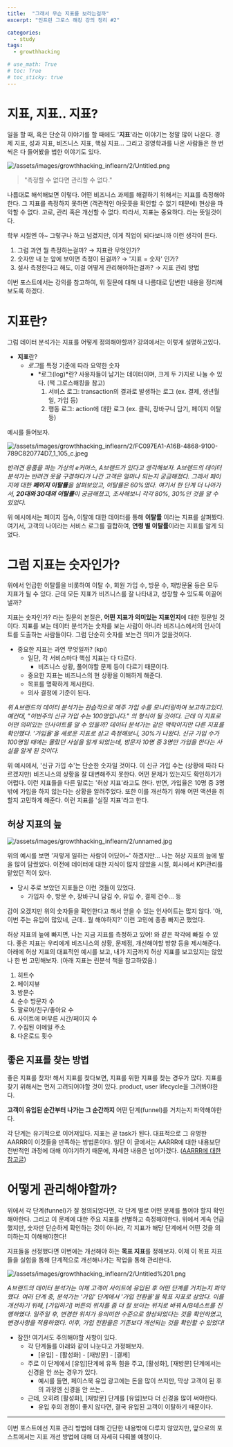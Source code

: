 ```yaml
---
title:  "그래서 무슨 지표를 보라는걸까"
excerpt: "인프런 그로스 해킹 강의 정리 #2"

categories:
  - study
tags:
  - growthhacking

# use_math: True
# toc: True
# toc_sticky: true
---
```


# 지표, 지표.. 지표?

일을 할 때, 혹은 단순히 이야기를 할 때에도 '**지표**'라는 이야기는 정말 많이 나온다. 경제 지표, 성과 지표, 비즈니스 지표, 핵심 지표... 그리고 경영학과를 나온 사람들은 한 번 씩은 다 들어봤을 법한 이야기도 있다.

![/assets/images/growthhacking_inflearn/2/Untitled.png](/assets/images/growthhacking_inflearn/2/Untitled.png)

> "측정할 수 없다면 관리할 수 없다."

나름대로 해석해보면 이렇다. 어떤 비즈니스 과제를 해결하기 위해서는 지표를 측정해야한다. 그 지표를 측정하지 못하면 (객관적인 아웃풋을 확인할 수 없기 때문에) 현상을 파악할 수 없다. 고로, 관리 혹은 개선할 수 없다. 따라서, 지표는 중요하다. 라는 뜻일것이다.

학부 시절엔 아~ 그렇구나 하고 넘겼지만, 이게 직업이 되다보니까 이런 생각이 든다. 

1. 그럼 과연 뭘 측정하는걸까? → 지표란 무엇인가?
2. 숫자만 내 눈 앞에 보이면 측정이 된걸까?  → '지표 = 숫자' 인가?
3. 설사 측정한다고 해도, 이걸 어떻게 관리해야하는걸까? → 지표 관리 방법

이번 포스트에서는 강의를 참고하여, 위 질문에 대해 내 나름대로 답변한 내용을 정리해보도록 하겠다.

# 지표란?

그럼 데이터 분석가는 지표를 어떻게 정의해야할까? 강의에서는 이렇게 설명하고있다.

- **지표**란?
    - *로그*를 특정 기준에 따라 요약한 숫자
        - *로그(log)*란? 사용자들이 남기는 데이터이며, 크게 두 가지로 나눌 수 있다. (책 그로스해킹을 참고)
            1. 서비스 로그:  transaction의 결과로 발생하는 로그 (ex. 결제, 생년월일, 가입 등)
            2. 행동 로그: action에 대한 로그 (ex. 클릭, 장바구니 담기, 페이지 이탈 등)

예시를 들어보자.

![/assets/images/growthhacking_inflearn/2/FC097EA1-A16B-4868-9100-789C820774D7_1_105_c.jpeg](/assets/images/growthhacking_inflearn/2/FC097EA1-A16B-4868-9100-789C820774D7_1_105_c.jpeg)

*반려견 용품을 파는 가상의 e커머스, A브랜드가 있다고 생각해보자. A브랜드의 데이터 분석가는 반려견 옷을 구경하다가 나간 고객은 얼마나 되는지 궁금해졌다. 그래서 페이지에 대한 **페이지 이탈률**을 살펴보았고, 이탈률은 60%였다. 여기서 한 단계 더 나아가서, **20대와 30대의 이탈률**이 궁금해졌고, 조사해보니 각각 80%, 30%인 것을 알 수 있었다.* 

위 예시에서는 페이지 접속, 이탈에 대한 데이터를 통해 **이탈률** 이라는 지표를 살펴봤다. 여기서, 고객의 나이라는 서비스 로그를 결합하여, **연령 별 이탈률**이라는 지표를 알게 되었다.

# 그럼 지표는 숫자인가?

위에서 언급한 이탈률을 비롯하여 이탈 수, 회원 가입 수, 방문 수, 재방문율 등은 모두 지표가 될 수 있다. 근데 모든 지표가 비즈니스를 잘 나타내고, 성장할 수 있도록 이끌어낼까? 

지표는 숫자인가? 라는 질문의 본질은, **어떤 지표가 의미있는 지표인지**에 대한 질문일 것이다. 지표를 보는 데이터 분석가는 숫자를 보는 사람이 아니라 비즈니스에서의 인사이트를 도출하는 사람들이다. 그럼 단순히 숫자를 보는건 의미가 없을것이다.

- 중요한 지표는 과연 무엇일까? (kpi)
    - 일단, 각 서비스마다 핵심 지표는 다 다르다.
        - 비즈니스 상황, 풀어야할 문제 등이 다르기 때문이다.
    - 중요한 지표는 비즈니스의 현 상황을 이해하게 해준다.
    - 목표를 명확하게 제시한다.
    - 의사 결정에 기준이 된다.

*위 A브랜드의 데이터 분석가는 관습적으로 매주 가입 수를 모니터링하여 보고하고있다. 예컨대, "이번주의 신규 가입 수는 100명입니다." 의 형식이 될 것이다. 근데 이 지표로 어떤 의미있는 인사이트를 알 수 있을까? 데이터 분석가는 같은 맥락이지만 다른 지표를 확인했다. '가입율'을 새로운 지표로 삼고 측정해보니, 30%가 나왔다. 신규 가입 수가 100명일 때에는 몰랐던 사실을 알게 되었는데, 방문자 10명 중 3명만 가입을 한다는 사실을 알게 된 것이다.*

위 예시에서, '신규 가입 수'는 단순한 숫자일 것이다. 이 신규 가입 수는 (상황에 따라 다르겠지만) 비즈니스의 상황을 잘 대변해주지 못한다. 어떤 문제가 있는지도 확인하기가 어렵다. 이런 지표들을 다른 말로는 '허상 지표'라고도 한다. 반면, 가입율은 10명 중 3명밖에 가입을 하지 않는다는 상황을 알려주었다. 또한 이를 개선하기 위해 어떤 액션을 취할지 고민하게 해준다. 이런 지표를 '실질 지표'라고 한다.

## 허상 지표의 늪

![/assets/images/growthhacking_inflearn/2/unnamed.jpg](/assets/images/growthhacking_inflearn/2/unnamed.jpg)

위의 예시를 보면 '저렇게 일하는 사람이 어딨어~' 하겠지만... 나는 허상 지표의 늪에 발을 많이 담궜었다. 이전에 데이터에 대한 지식이 많지 않았을 시절, 회사에서 KPI관리를 맡았던 적이 있다. 

- 당시 주로 보았던 지표들은 이런 것들이 있었다.
    - 가입자 수, 방문 수, 장바구니 담김 수, 유입 수, 결제 건수... 등

감이 오겠지만 위의 숫자들을 확인한다고 해서 얻을 수 있는 인사이트는 많지 않다. '아, 이번 주는 유입이 많았네, 근데.. 뭘 해야하지?' 이런 고민에 종종 빠지곤 했었다.

허상 지표의 늪에 빠지면, 나는 지금 지표를 측정하고 있어! 와 같은 착각에 빠질 수 있다. 좋은 지표는 우리에게 비즈니스의 상황, 문제점, 개선해야할 방향 등을 제시해준다. 아래에 허상 지표의 대표적인 예시를 보고, 내가 지금까지 허상 지표를 보고있지는 않았나 한 번 고민해보자. (아래 지표는 린분석 책을 참고하였음.)

1. 히트수
2. 페이지뷰
3. 방문수
4. 순수 방문자 수
5. 팔로어/친구/좋아요 수
6. 사이트에 머무른 시간/페이지 수
7. 수집된 이메일 주소
8. 다운로드 횟수

## 좋은 지표를 찾는 방법

좋은 지표를 찾자! 해서 지표를 찾다보면, 지표를 위한 지표를 찾는 경우가 많다. 지표를 찾기 위해서는 먼저 고려되어야할 것이 있다. product, user lifecycle을 그려봐야한다. 

**고객이 유입된 순간부터 나가는 그 순간까지** 어떤 단계(funnel)를 거치는지 파악해야한다. 

각 단계는 유기적으로 이어져있다. 지표는 곧 task가 된다. 대표적으로 그 유명한 AARRR이 이것들을 만족하는 방법론이다. 일단 이 글에서는 AARRR에 대한 내용보단 전반적인 과정에 대해 이야기하기 때문에, 자세한 내용은 넘어가겠다. ([AARRR에 대한 참고글](http://www.wisetracker.co.kr/blog/%EC%8A%A4%ED%83%80%ED%8A%B8%EC%97%85%EC%9D%84-%EC%9C%84%ED%95%9C-aarrr%ED%95%B4%EC%A0%81%EC%A7%80%ED%91%9C-%EA%B0%9C%EB%85%90%EC%9E%A1%EA%B8%B0/))

# 어떻게 관리해야할까?

위에서 각 단계(funnel)가 잘 정의되었다면, 각 단계 별로 어떤 문제를 풀어야 할지 확인해야한다. 그리고 이 문제에 대한 주요 지표를 선별하고 측정해야한다. 위에서 계속 언급했지만, 숫자만 단순하게 확인하는 것이 아니라, 각 지표가 해당 단계에서 어떤 것을 의미하는지 이해해야한다!

지표들을 선정했다면 이번에는 개선해야 하는 **목표 지표**를 정해보자. 이제 이 목표 지표들을 실험을 통해 단계적으로 개선해나가는 작업을 통해 관리한다.

![/assets/images/growthhacking_inflearn/2/Untitled%201.png](/assets/images/growthhacking_inflearn/2/Untitled%201.png)

*A브랜드의 데이터 분석가는 이제 고객이 사이트에 유입된 후 어떤 단계를 거치는지 파악했다. 여러 단계 중, 분석가는 '가입' 단계에서 '가입 전환율'을 목표 지표로 삼았다. 이를 개선하기 위해, [가입하기] 버튼의 위치를 좀 더 잘 보이는 위치로 바꿔 A/B테스트를 진행하였다. 일주일 후, 변경한 위치가 유의미한 수준으로 향상되었다는 것을 확인하였고, 변경사항을 적용하였다. 이후, 가입 전환율은 기존보다 개선되는 것을 확인할 수 있었다!*

- 잠깐! 여기서도 주의해야할 사항이 있다.
    - 각 단계들를 아래와 같이 나눈다고 가정해보자.
        - [유입] - [활성화] - [재방문] - [결제]
    - 주로 이 단계에서 [유입]단계에 유독 힘을 주고, [활성화], [재방문] 단계에서는 신경을 안 쓰는 경우가 있다.
        - 예시를 들면, 페이스북 유입 광고에는 돈을 많이 쓰지만, 막상 고객이 된 후의 과정엔 신경을 안 쓰는..
    - 근데, 오히려 [활성화], [재방문] 단계를 [유입]보다 더 신경을 많이 써야한다.
        - 유입 후의 경험이 좋지 않다면, 결국 유입된 고객이 이탈하기 때문이다.

---

이번 포스트에선 지표 관리 방법에 대해 간단한 내용밖에 다루지 않았지만, 앞으로의 포스트에서는 지표 개선 방법에 대해 더 자세히 다뤄볼 예정이다.
